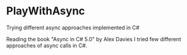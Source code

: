 # PlayWithAsync
Trying different async approaches implemented in C#

Reading the book "Async in C# 5.0" by Alex Davies I tried few different approaches of async calls in C#.
